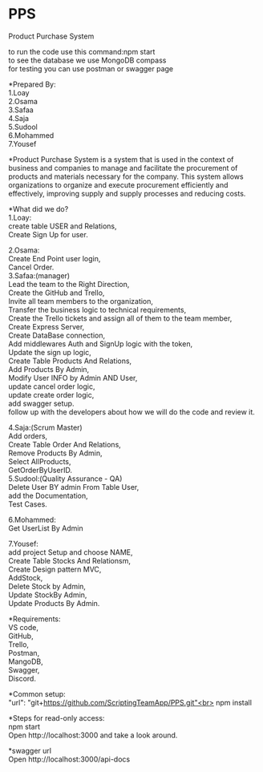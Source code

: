 # PPS
Product Purchase System 

to run the code use this command:npm start<br>
to see the database we use MongoDB compass<br>
for testing you can use postman or swagger page <br>

*Prepared By:<br>
1.Loay<br>
2.Osama<br>
3.Safaa<br>
4.Saja<br>
5.Sudool<br>
6.Mohammed<br>
7.Yousef<br>

*Product Purchase System is a system that is used in the context of business and companies to manage and facilitate the procurement of products and materials necessary for the company. This system allows organizations to organize and execute procurement efficiently and effectively, improving supply and supply processes and reducing costs.<br>

*What did we do?<br>
1.Loay:<br>
create table USER and Relations,<br>
Create Sign Up for user.<br>

2.Osama:<br>
Create End Point user login,<br>
Cancel Order.<br>
3.Safaa:(manager)<br>
Lead the team to the Right Direction,<br>
Create the GitHub and Trello,<br>
Invite all team members to the organization,<br>
Transfer the business logic to technical requirements, <br>
Create the Trello tickets and assign all of them to the team member,<br>
Create Express Server,<br>
Create DataBase connection,<br>
Add middlewares Auth and SignUp logic with the token,<br>
Update the sign up logic,<br>
Create Table Products And Relations,<br>
Add Products By Admin,<br>
Modify User INFO by Admin AND User,<br>
update cancel order logic,<br>
update create order logic,<br>
add swagger setup.<br>
follow up with the developers about how we will do the code and review it.<br>

4.Saja:(Scrum Master)<br>
Add orders,<br>
Create Table Order And Relations,<br>
Remove Products By Admin,<br>
Select AllProducts,<br>
GetOrderByUserID.<br>
5.Sudool:(Quality Assurance - QA)<br>
Delete User BY admin From Table User,<br>
add the Documentation,<br>
Test Cases.<br>

6.Mohammed:<br>
Get UserList By Admin<br>

7.Yousef:<br>
add project Setup and choose NAME,<br>
Create Table Stocks And Relationsm,<br>
Create Design pattern MVC,<br>
AddStock,<br>
Delete Stock by Admin,<br>
Update StockBy Admin,<br>
Update Products By Admin.<br>

*Requirements:<br>
VS code,<br>
GitHub,<br>
Trello,<br>
Postman,<br>
MangoDB,<br>
Swagger,<br>
Discord.<br>

*Common setup:<br>
 "url": "git+https://github.com/ScriptingTeamApp/PPS.git"<br>
 npm install<br>

 *Steps for read-only access:<br>
 npm start<br>
 Open http://localhost:3000 and take a look around.<br>
 
 *swagger url <br>
Open http://localhost:3000/api-docs<br>







